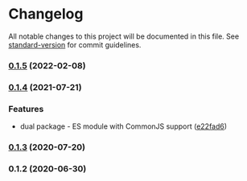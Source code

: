 # Changelog

All notable changes to this project will be documented in this file. See [standard-version](https://github.com/conventional-changelog/standard-version) for commit guidelines.

### [0.1.5](https://github.com/toolbuilder/isnumber/compare/v0.1.4...v0.1.5) (2022-02-08)

### [0.1.4](https://github.com/toolbuilder/isnumber/compare/v0.1.3...v0.1.4) (2021-07-21)


### Features

* dual package - ES module with CommonJS support ([e22fad6](https://github.com/toolbuilder/isnumber/commit/e22fad6bc095246656bfa1bbe6f8d8323b959e6c))

### [0.1.3](https://github.com/toolbuilder/isnumber/compare/v0.1.2...v0.1.3) (2020-07-20)

### 0.1.2 (2020-06-30)
